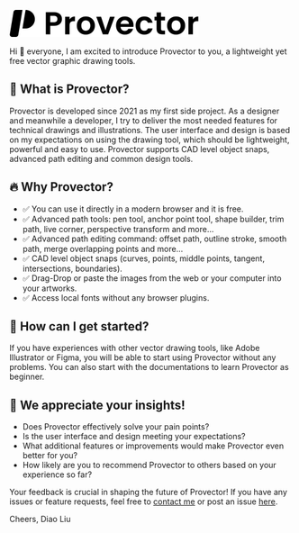 ![banner](./logo.svg)

Hi 👋 everyone, I am excited to introduce Provector to you, a lightweight yet free vector graphic drawing tools.

## 🚀 What is Provector?

Provector is developed since 2021 as my first side project. As a designer and meanwhile a developer, I try to deliver the most needed features for technical drawings and illustrations. The user interface and design is based on my expectations on using the drawing tool, which should be lightweight, powerful and easy to use. Provector supports CAD level object snaps, advanced path editing and common design tools.

## 🔥 Why Provector?

- ✅ You can use it directly in a modern browser and it is free.
- ✅ Advanced path tools: pen tool, anchor point tool, shape builder, trim path, live corner, perspective transform and more...
- ✅ Advanced path editing command: offset path, outline stroke, smooth path, merge overlapping points and more...
- ✅ CAD level object snaps (curves, points, middle points, tangent, intersections, boundaries).
- ✅ Drag-Drop or paste the images from the web or your computer into your artworks.
- ✅ Access local fonts without any browser plugins.

## 🎯 How can I get started?

If you have experiences with other vector drawing tools, like Adobe Illustrator or Figma, you will be able to start using Provector without any problems. You can also start with the documentations to learn Provector as beginner.

## 🎉 We appreciate your insights!

- Does Provector effectively solve your pain points?
- Is the user interface and design meeting your expectations?
- What additional features or improvements would make Provector even better for you?
- How likely are you to recommend Provector to others based on your experience so far?

Your feedback is crucial in shaping the future of Provector! If you have any issues or feature requests, feel free to [contact me](mailto:diao.liu@provector.app) or post an issue [here](https://github.com/diaoliu/provector/issues).

Cheers,
Diao Liu
